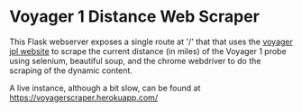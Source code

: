 # Voyager 1 Distance Web Scraper

This Flask webserver exposes a single route at '/' that
that uses the [voyager jpl website]("https://voyager.jpl.nasa.gov/mission/status/) to scrape the current distance (in miles) of the Voyager 1
probe using selenium, beautiful soup, and the chrome webdriver to do the scraping of the dynamic content.

A live instance, although a bit slow, can be found at https://voyagerscraper.herokuapp.com/


